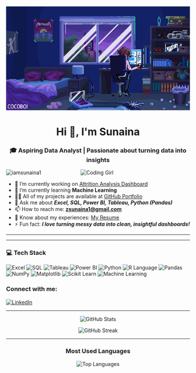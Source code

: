 <p align="center">
  <img src="https://github.com/iamsunaina1/iamsunaina1/blob/main/assets.gif?raw=true" length="100%" alt="MasterHead assets"/>
</p>



<h1 align="center">Hi 👋, I'm Sunaina</h1>
<h3 align="center">🎓 Aspiring Data Analyst |  Passionate about turning data into insights</h3>

<!-- ✅ Right-side Coding Girl GIF -->
<img align="right" alt="Coding Girl" width="300" src="https://media.tenor.com/IF2JdxzmyN4AAAAj/coding-girl.gif" />

<p align="left">
  <img src="https://komarev.com/ghpvc/?username=iamsunaina1&label=Profile%20views&color=0e75b6&style=flat" alt="iamsunaina1" />
</p>

- 🔭 I’m currently working on [Attrition Analysis Dashboard](https://github.com/iamsunaina1/Employee-attrition-analysis-Tableau)  
- 🌱 I’m currently learning            **Machine Learning**    
- 👨‍💻 All of my projects are available at [GitHub Portfolio](https://github.com/iamsunaina1)  
- 💬 Ask me about                      ***Excel, SQL, Power BI, Tableau, Python (Pandas)***  
- 📫 How to reach me:                  **zsunaina1@gmail.com**  
- 📄 Know about my experiences:        [My Resume](https://drive.google.com/your-resume-link)  
- ⚡ Fun fact:                         ***I love turning messy data into clean, insightful dashboards!***

---

---

<h3 align="left">💻 Tech Stack</h3>

<p align="left">
  <!-- Data Analysis Tools -->
  <img src="https://img.shields.io/badge/Excel-217346?style=for-the-badge&logo=microsoft-excel&logoColor=white" alt="Excel" />
  <img src="https://img.shields.io/badge/SQL-4479A1?style=for-the-badge&logo=postgresql&logoColor=white" alt="SQL" />
  <img src="https://img.shields.io/badge/Tableau-E97627?style=for-the-badge&logo=tableau&logoColor=white" alt="Tableau" />
  <img src="https://img.shields.io/badge/Power_BI-F2C811?style=for-the-badge&logo=powerbi&logoColor=black" alt="Power BI" />
  
  <!-- Programming Languages -->
  <img src="https://img.shields.io/badge/Python-3776AB?style=for-the-badge&logo=python&logoColor=white" alt="Python" />
  <img src="https://img.shields.io/badge/R-276DC3?style=for-the-badge&logo=r&logoColor=white" alt="R Language" />

  <!-- Libraries -->
  <img src="https://img.shields.io/badge/Pandas-150458?style=for-the-badge&logo=pandas&logoColor=white" alt="Pandas" />
  <img src="https://img.shields.io/badge/NumPy-013243?style=for-the-badge&logo=numpy&logoColor=white" alt="NumPy" />
  <img src="https://img.shields.io/badge/Matplotlib-11557C?style=for-the-badge&logo=matplotlib&logoColor=white" alt="Matplotlib" />
  <img src="https://img.shields.io/badge/Scikit_Learn-F7931E?style=for-the-badge&logo=scikit-learn&logoColor=white" alt="Scikit Learn" />

  <!-- Machine Learning -->
  <img src="https://img.shields.io/badge/Machine%20Learning-009688?style=for-the-badge&logo=OpenAI&logoColor=white" alt="Machine Learning" />
</p>


<h3 align="left">Connect with me:</h3>
<p align="left">
  <a href="https://linkedin.com/in/sunaina-p-a-9704ba372" target="blank">
    <img align="center" src="https://raw.githubusercontent.com/rahuldkjain/github-profile-readme-generator/master/src/images/icons/Social/linked-in-alt.svg" alt="LinkedIn" height="30" width="40" />
  </a>
</p>

---

<p align="center">
  <img src="https://github-readme-stats.vercel.app/api?username=iamsunaina1&show_icons=true&locale=en" alt="GitHub Stats" />
</p>

<p align="center">
  <img src="https://github-readme-streak-stats.herokuapp.com/?user=iamsunaina1" alt="GitHub Streak" />
</p>

---

<h3 align="center"> Most Used Languages</h3>

<p align="center">
  <img src="https://github-readme-stats.vercel.app/api/top-langs/?username=iamsunaina1&layout=compact&theme=default" alt="Top Languages" />
</p>

